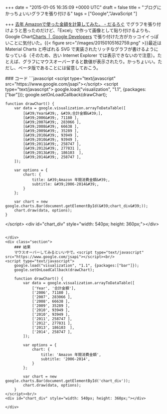 
+++
date = "2015-01-05 16:35:09 +0000 UTC"
draft = false
title = "ブログにかっちょいいグラフを張り付ける"
tags = ["Google","JavaScript "]

+++
<a href="https://blog.daruyanagi.jp/entry/2015/01/04/000000">去年 Amazonで使った金額を計算してみた。 - だるろぐ</a> でグラフを張り付けようと思ったのだけど、「Excel」で作って画像として貼り付けるよりも、Google Chart<a href="https://developers.google.com/chart/">Charts  |  Google Developers</a> で張り付けた方がカッコイイっぽいことに気付いた。{{< figure src="/images/20150105162759.png"  >}}最近は Material Charts と呼ばれる SVG で実装されたリッチなグラフが書けるようになっている（そのため、古い Internet Explorer では表示できないので注意）。たとえば、グラフにマウスオーバーすると数値が表示されたり。かっちょいい。ただし、ベータ版であることには留意しておこう。

<div class="section">
    ### コード
    ```javascript
&lt;script type="text/javascript" src="https://www.google.com/jsapi">&lt;/script>
&lt;script type="text/javascript">
	google.load("visualization", "1.1", {packages:["bar"]});
	google.setOnLoadCallback(drawChart);

	function drawChart() {
		var data = google.visualization.arrayToDataTable([
			[&#39;Year&#39;, &#39;合計金額&#39;],
			[&#39;2006&#39;, 71180 ],
			[&#39;2007&#39;, 283066 ],
			[&#39;2008&#39;, 66638 ],
			[&#39;2009&#39;, 35289 ],
			[&#39;2010&#39;, 93949 ],
			[&#39;2010&#39;, 93949 ],
			[&#39;2011&#39;, 258747 ],
			[&#39;2012&#39;, 277831 ],
			[&#39;2013&#39;, 186103  ],
			[&#39;2014&#39;, 258747 ],
		]);

		var options = {
			chart: {
				title: &#39;Amazon 年間消費金額&#39;,
				subtitle: &#39;2006-2014&#39;,
			}
		};

		var chart = new google.charts.Bar(document.getElementById(&#39;chart_div&#39;));
		chart.draw(data, options);
	}
&lt;/script>
&lt;div id="chart_div" style="width: 540px; height: 360px;">&lt;/div>

```詳しい使い方は <a href="https://developers.google.com/chart/interactive/docs/gallery/columnchart">Visualization: Column Chart  |  Charts  |  Google Developers</a> で。円グラフとかも今度試してみようかな。

</div>
<div class="section">
    ### 結果
    マウスオーバーしてみるといいやで。<script type="text/javascript" src="https://www.google.com/jsapi"></script><br/>
<script type="text/javascript">
	google.load("visualization", "1.1", {packages:["bar"]});
	google.setOnLoadCallback(drawChart);

	function drawChart() {
		var data = google.visualization.arrayToDataTable([
			['Year', '合計金額'],
			['2006', 71180 ],
			['2007', 283066 ],
			['2008', 66638 ],
			['2009', 35289 ],
			['2010', 93949 ],
			['2010', 93949 ],
			['2011', 258747 ],
			['2012', 277831 ],
			['2013', 186103  ],
			['2014', 258747 ],
		]);

		var options = {
			chart: {
				title: 'Amazon 年間消費金額',
				subtitle: '2006-2014',
			}
		};

		var chart = new google.charts.Bar(document.getElementById('chart_div'));
		chart.draw(data, options);
	}
</script><br/>
<div id="chart_div" style="width: 540px; height: 360px;"></div>

</div>

